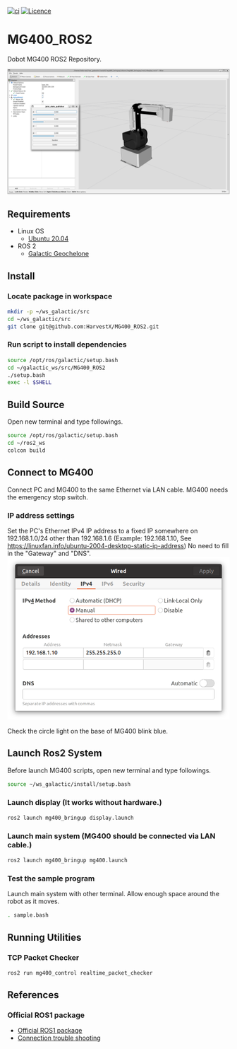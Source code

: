 [![ci](https://github.com/HarvestX/MG400_ROS2/actions/workflows/ci.yml/badge.svg)](https://github.com/HarvestX/MG400_ROS2/actions/workflows/ci.yml)
[![Licence](https://img.shields.io/badge/License-Apache%202.0-blue.svg)](https://opensource.org/licenses/Apache-2.0)

# MG400_ROS2
Dobot MG400 ROS2 Repository.

![Image](https://github.com/HarvestX/MG400_ROS2/blob/main/media/display.png?raw=true)


## Requirements
- Linux OS
  - [Ubuntu 20.04](https://releases.ubuntu.com/20.04/)
- ROS 2
  - [Galactic Geochelone](https://index.ros.org/doc/ros2/Installation/Galactic/)


## Install
### Locate package in workspace
```bash
mkdir -p ~/ws_galactic/src
cd ~/ws_galactic/src
git clone git@github.com:HarvestX/MG400_ROS2.git
```

### Run script to install dependencies
```bash
source /opt/ros/galactic/setup.bash
cd ~/galactic_ws/src/MG400_ROS2
./setup.bash
exec -l $SHELL
```

## Build Source
Open new terminal and type followings.
```bash
source /opt/ros/galactic/setup.bash
cd ~/ros2_ws
colcon build
```

## Connect to MG400
Connect PC and MG400 to the same Ethernet via LAN cable.
MG400 needs the emergency stop switch.

### IP address settings
Set the PC's Ethernet IPv4 IP address to a fixed IP somewhere on 192.168.1.0/24 other than 192.168.1.6
(Example: 192.168.1.10, See https://linuxfan.info/ubuntu-2004-desktop-static-ip-address)
No need to fill in the "Gateway" and "DNS".
![Image](https://github.com/HarvestX/MG400_ROS2/blob/main/media/IPv4_settings.png?raw=true)

Check the circle light on the base of MG400 blink blue.

## Launch Ros2 System
Before launch MG400 scripts, open new terminal and type followings.
```bash
source ~/ws_galactic/install/setup.bash
```

### Launch display (It works without hardware.)
```bash
ros2 launch mg400_bringup display.launch
```

### Launch main system (MG400 should be connected via LAN cable.)
```bash
ros2 launch mg400_bringup mg400.launch
```

### Test the sample program
Launch main system with other terminal.
Allow enough space around the robot as it moves.
```bash
. sample.bash
```

## Running Utilities
### TCP Packet Checker
```bash
ros2 run mg400_control realtime_packet_checker
```

## References
### Official ROS1 package
- [Official ROS1 package](https://github.com/Dobot-Arm/MG400_ROS)
- [Connection trouble shooting](https://drive.google.com/file/d/1XZdcXGPddbkGDYDBaovpLm1Mz8kck3Tj/view)
